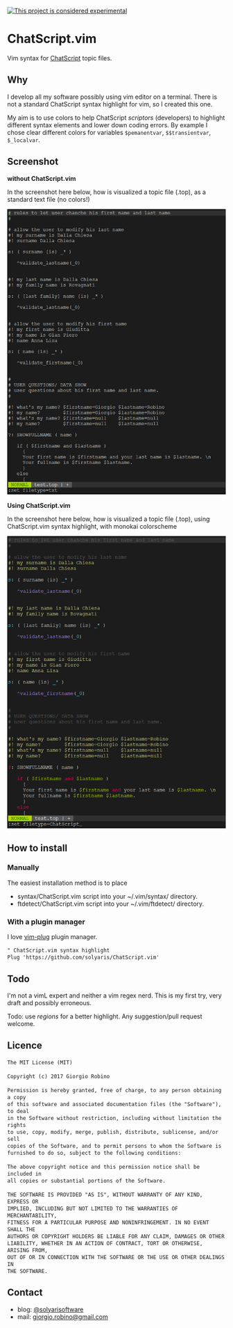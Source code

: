 [![This project is considered experimental](https://img.shields.io/badge/Status-experimental-red.svg)](https://arp242.net/status/experimental)
# ChatScript.vim
Vim syntax for [ChatScript](https://github.com/bwilcox-1234/ChatScript) topic files.

## Why
I develop all my software possibly using vim editor on a terminal.
There is not a standard ChatScript syntax highlight for vim, so I created this one.

My aim is to use colors to help ChatScript _scriptors_ (developers) to highlight different syntax elements and lower down coding errors.
By example I chose clear different colors for variables `$pemanentvar`, `$$transientvar`, `$_localvar`. 


## Screenshot
**without ChatScript.vim**

In the screenshot here below, how is visualized a topic file (.top), as a standard text file (no colors!)

![](/example_txt.png)

**Using ChatScript.vim**

In the screenshot here below, how is visualized a topic file (.top), using ChatScript.vim syntax highlight, with monokai colorscheme

![](/example_cs.png)


## How to install

### Manually

The easiest installation method is to place 

* syntax/ChatScript.vim script into your ~/.vim/syntax/ directory.
* ftdetect/ChatScript.vim script into your ~/.vim/ftdetect/ directory.

### With a plugin manager 

I love [vim-plug](https://github.com/junegunn/vim-plug) plugin manager. 

```vim
" ChatScript.vim syntax highlight 
Plug 'https://github.com/solyaris/ChatScript.vim'
```

## Todo 
I'm not a vimL expert and neither a vim regex nerd. This is my first try, very draft and possibly erroneous. 

Todo: use _regions_ for a better highlight. Any suggestion/pull request welcome.


## Licence


    The MIT License (MIT)

    Copyright (c) 2017 Giorgio Robino

    Permission is hereby granted, free of charge, to any person obtaining a copy
    of this software and associated documentation files (the "Software"), to deal
    in the Software without restriction, including without limitation the rights
    to use, copy, modify, merge, publish, distribute, sublicense, and/or sell
    copies of the Software, and to permit persons to whom the Software is
    furnished to do so, subject to the following conditions:

    The above copyright notice and this permission notice shall be included in
    all copies or substantial portions of the Software.

    THE SOFTWARE IS PROVIDED "AS IS", WITHOUT WARRANTY OF ANY KIND, EXPRESS OR
    IMPLIED, INCLUDING BUT NOT LIMITED TO THE WARRANTIES OF MERCHANTABILITY,
    FITNESS FOR A PARTICULAR PURPOSE AND NONINFRINGEMENT. IN NO EVENT SHALL THE
    AUTHORS OR COPYRIGHT HOLDERS BE LIABLE FOR ANY CLAIM, DAMAGES OR OTHER
    LIABILITY, WHETHER IN AN ACTION OF CONTRACT, TORT OR OTHERWISE, ARISING FROM,
    OUT OF OR IN CONNECTION WITH THE SOFTWARE OR THE USE OR OTHER DEALINGS IN
    THE SOFTWARE.


## Contact

- blog: [@solyarisoftware](http://www.twitter.com/solyarisoftware)
- mail: [giorgio.robino@gmail.com](mailto:giorgio.robino@gmail.com)

